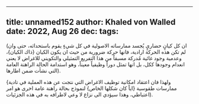 
---
title: unnamed152
author: Khaled von Walled
date: 2022, Aug 26
dec:
tags:
---
(ان كل كيانٍ حضاريٍ يُجسد ممارساته الاصولية في كل شيءٍ يقوم باستحداثه، حتى وان لم تكن هذه الحركة ارادية، فانها حركة ضرورية من حيث ان يكون الكيان {ذاك الكيان}، وعدمية وجود غائية مُدركة مسبقاً من هذا التفريع التمثيلي والتكويني للاغراض لا يعني انعدام وجودها ككل، بل انها تمثل دوراً وظيفياً معيناً، وهو استدامة الحالة الراهنة العامة التي نشأت ضمن اطارها).

{ولهذا فان اعتقاد امكانية توظيف الاغراض التي نتجت عن هذه العملية في تادية ممارسات طقوسية {اياً كان شكلها الخاص} لنموذج بحالة راهنة عامة اخرى هو امر اعتباطي، وهذا سيؤدي الى نزاع لا وعي لاطرافه به في هذه الجزئيات).


